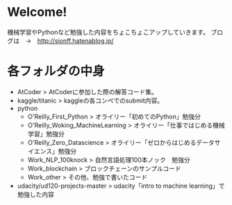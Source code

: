# Welcome!
機械学習やPythonなど勉強した内容をちょこちょこアップしていきます。
ブログは　→　http://sionff.hatenablog.jp/

# 各フォルダの中身
- AtCoder > AtCoderに参加した際の解答コード集。
- kaggle/titanic > kaggleの各コンペでのsubmit内容。
- python
  - O'Reilly_First_Python > オライリー「初めてのPython」勉強分
  - O'Reilly_Woking_MachineLearning > オライリー「仕事ではじめる機械学習」勉強分
  - O'Reilly_Zero_Datascience > オライリー「ゼロからはじめるデータサイエンス」勉強分
  - Work_NLP_100knock > 自然言語処理100本ノック　勉強分
  - Work_blockchain > ブロックチェーンのサンプルコード
  - Work_other > その他、勉強で書いたコード 
- udacity/ud120-projects-master > udacity「intro to machine learning」で勉強した内容
